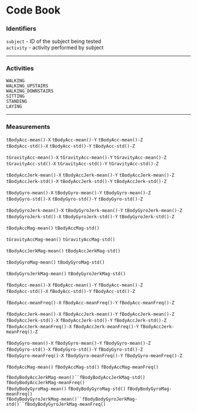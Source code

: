 # Code Book  


### Identifiers  
`subject` - ID of the subject being tested   
`activity` - activity performed by subject  
___
### Activities  
`WALKING`  
`WALKING_UPSTAIRS`  
`WALKING_DOWNSTAIRS`  
`SITTING`  
`STANDING`  
`LAYING`  
___
### Measurements 
  `tBodyAcc-mean()-X`         `tBodyAcc-mean()-Y`         `tBodyAcc-mean()-Z`  
  `tBodyAcc-std()-X`          `tBodyAcc-std()-Y`          `tBodyAcc-std()-Z`  
  
  `tGravityAcc-mean()-X`      `tGravityAcc-mean()-Y`      `tGravityAcc-mean()-Z`  
  `tGravityAcc-std()-X`       `tGravityAcc-std()-Y`       `tGravityAcc-std()-Z`  
  
  `tBodyAccJerk-mean()-X`     `tBodyAccJerk-mean()-Y`     `tBodyAccJerk-mean()-Z`  
  `tBodyAccJerk-std()-X`      `tBodyAccJerk-std()-Y`      `tBodyAccJerk-std()-Z`  
  
  `tBodyGyro-mean()-X`        `tBodyGyro-mean()-Y`        `tBodyGyro-mean()-Z`  
  `tBodyGyro-std()-X`         `tBodyGyro-std()-Y`         `tBodyGyro-std()-Z`  
  
  `tBodyGyroJerk-mean()-X`    `tBodyGyroJerk-mean()-Y`    `tBodyGyroJerk-mean()-Z`  
  `tBodyGyroJerk-std()-X`     `tBodyGyroJerk-std()-Y`     `tBodyGyroJerk-std()-Z`  
  
  `tBodyAccMag-mean()`        `tBodyAccMag-std()` 
  
  `tGravityAccMag-mean()`     `tGravityAccMag-std()`  
  
  `tBodyAccJerkMag-mean()`    `tBodyAccJerkMag-std()`  
  
  `tBodyGyroMag-mean()`       `tBodyGyroMag-std()`  
  
  `tBodyGyroJerkMag-mean()`   `tBodyGyroJerkMag-std()`  
 
  `fBodyAcc-mean()-X`         `fBodyAcc-mean()-Y`         `fBodyAcc-mean()-Z`  
  `fBodyAcc-std()-X`          `fBodyAcc-std()-Y`          `fBodyAcc-std()-Z`  
  
  `fBodyAcc-meanFreq()-X`     `fBodyAcc-meanFreq()-Y`     `fBodyAcc-meanFreq()-Z`  
  
  `fBodyAccJerk-mean()-X`     `fBodyAccJerk-mean()-Y`     `fBodyAccJerk-mean()-Z`  
  `fBodyAccJerk-std()-X`      `fBodyAccJerk-std()-Y`      `fBodyAccJerk-std()-Z`  
  `fBodyAccJerk-meanFreq()-X` `fBodyAccJerk-meanFreq()-Y` `fBodyAccJerk-meanFreq()-Z`  
  
  `fBodyGyro-mean()-X`        `fBodyGyro-mean()-Y`        `fBodyGyro-mean()-Z`  
  `fBodyGyro-std()-X`         `fBodyGyro-std()-Y`         `fBodyGyro-std()-Z`  
  `fBodyGyro-meanFreq()-X`    `fBodyGyro-meanFreq()-Y`    `fBodyGyro-meanFreq()-Z`  
  
  `fBodyAccMag-mean()`        `fBodyAccMag-std()`         `fBodyAccMag-meanFreq()`  
  
  `fBodyBodyAccJerkMag-mean()``fBodyBodyAccJerkMag-std()` `fBodyBodyAccJerkMag-meanFreq()`  
  `fBodyBodyGyroMag-mean()`   `fBodyBodyGyroMag-std()`    `fBodyBodyGyroMag-meanFreq()`  
  `fBodyBodyGyroJerkMag-mean()``fBodyBodyGyroJerkMag-std()``fBodyBodyGyroJerkMag-meanFreq()`  
